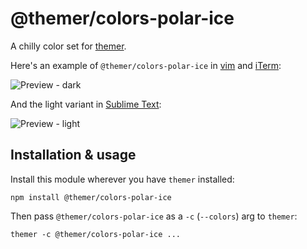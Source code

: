 # @themer/colors-polar-ice

A chilly color set for [themer](https://github.com/mjswensen/themer).

Here's an example of `@themer/colors-polar-ice` in [vim](https://github.com/mjswensen/themer/tree/master/cli/packages/themer-vim) and [iTerm](https://github.com/mjswensen/themer/tree/master/cli/packages/themer-iterm):

![Preview - dark](https://cdn.jsdelivr.net/gh/mjswensen/themer@a186c8585721d5defbf4cb1bc94165144d4dd35a/cli/packages/themer-colors-polar-ice/assets/themer-colors-polar-ice-dark.png)

And the light variant in [Sublime Text](https://github.com/mjswensen/themer/tree/master/cli/packages/themer-sublime-text):

![Preview - light](https://cdn.jsdelivr.net/gh/mjswensen/themer@a186c8585721d5defbf4cb1bc94165144d4dd35a/cli/packages/themer-colors-polar-ice/assets/themer-colors-polar-ice-light.png)

## Installation & usage

Install this module wherever you have `themer` installed:

    npm install @themer/colors-polar-ice

Then pass `@themer/colors-polar-ice` as a `-c` (`--colors`) arg to `themer`:

    themer -c @themer/colors-polar-ice ...
